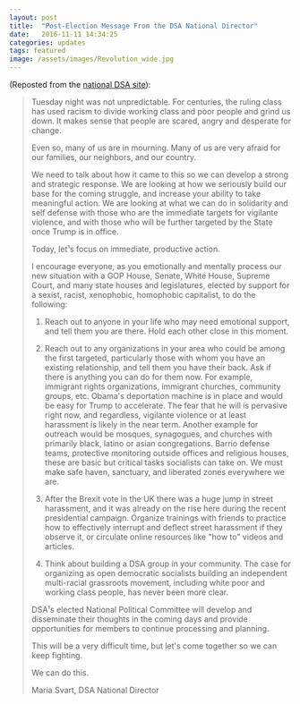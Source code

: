```yaml
---
layout: post
title:  "Post-Election Message From the DSA National Director"
date:   2016-11-11 14:34:25
categories: updates 
tags: featured
image: /assets/images/Revolution_wide.jpg
---
```

(Reposted from the [national DSA site](http://www.dsausa.org/post_election_message_from_the_dsa_national_director)):

> Tuesday night was not unpredictable. For centuries, the ruling class has used racism to divide working class and poor people and grind us down. It makes sense that people are scared, angry and desperate for change.  
>   
> Even so, many of us are in mourning. Many of us are very afraid for our families, our neighbors, and our country.  
>    
> We need to talk about how it came to this so we can develop a strong and strategic response. We are looking at how we seriously build our base for the coming struggle, and increase your ability to take meaningful action. We are looking at what we can do in solidarity and self defense with those who are the immediate targets for vigilante violence, and with those who will be further targeted by the State once Trump is in office.  
>    
> Today, let¹s focus on immediate, productive action.  
>    
> I encourage everyone, as you emotionally and mentally process our new situation with a GOP House, Senate, White House, Supreme Court, and many state houses and legislatures, elected by support for a sexist, racist, xenophobic, homophobic capitalist, to do the following:  
>    
> 1) Reach out to anyone in your life who may need emotional support, and tell them you are there. Hold each other close in this moment.  
>    
> 2) Reach out to any organizations in your area who could be among the first targeted, particularly those with whom you have an existing relationship, and tell them you have their back. Ask if there is anything you can do for them now. For example, immigrant rights organizations, immigrant churches, community groups, etc. Obama's deportation machine is in place and would be easy for Trump to accelerate. The fear that he will is pervasive right now, and regardless, vigilante violence or at least harassment is likely in the near term. Another example for outreach would be mosques, synagogues, and churches with primarily black, latino or asian congregations. Barrio defense teams, protective monitoring outside offices and religious houses, these are basic but critical tasks socialists can take on. We must make safe haven, sanctuary, and liberated zones everywhere we are.  
>    
> 3) After the Brexit vote in the UK there was a huge jump in street harassment, and it was already on the rise here during the recent presidential campaign. Organize trainings with friends to practice how to effectively interrupt and deflect street harassment if they observe it, or circulate online resources like "how to" videos and articles.  
>    
> 4) Think about building a DSA group in your community. The case for organizing as open democratic socialists building an independent multi-racial grassroots movement, including white poor and working class people, has never been more clear.  
>  
> DSA¹s elected National Political Committee will develop and disseminate their thoughts in the coming days and provide opportunities for members to continue processing and planning.  
>  
> This will be a very difficult time, but let's come together so we can keep fighting.  
>  
>We can do this.  
>  
>Maria Svart, DSA National Director
